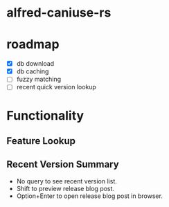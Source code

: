 # alfred-caniuse-rs

# roadmap
- [x] db download
- [x] db caching
- [ ] fuzzy matching
- [ ] recent quick version lookup

# Functionality

## Feature Lookup

## Recent Version Summary
- No query to see recent version list.
- Shift to preview release blog post.
- Option+Enter to open release blog post in browser.
